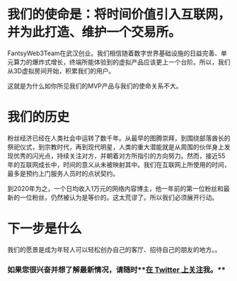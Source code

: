 

# **我们的使命是：将时间价值引入互联网，并为此打造、维护一个交易所。**

FantsyWeb3Team在武汉创业。我们相信随着数字世界基础设施的日益完善、单元算力的爆炸式增长，终端所能体验到的虚拟产品应该更上一个台阶。所以，我们从3D虚拟房间开始，积累我们的用户。

这就是为什么如你所见我们的MVP产品与我们的使命关系不大。

# **我们的历史**

粉丝经济已经在人类社会中运转了数千年。从最早的图腾崇拜，到围绕部落酋长的祭祀仪式，到宗教时代，再到现代明星，人类的重大潜能就是从周围的伙伴身上发现优秀的闪光点，持续关注对方，并朝着对方所指引的方向努力。然而，接近55年的互联网成长中，时间的意义从未被映射其中。我们在互联网上所使用的时间，最多是预约上门服务人员时的点状契约。

到2020年为之，一个日均收入1万元的网络内容博主，他一年前的第一位粉丝和最新的一位粉丝，仍然被认为是等价的。这太荒谬了。所以我们必须展开行动。

# **下一步是什么**

我们的愿景是成为年轻人可以轻松创办自己的客厅、招待自己的朋友的地方。。

### 如果您很兴奋并想了解最新情况，请随时**[在 Twitter 上关注](https://twitter.com/liseami1)我。**
